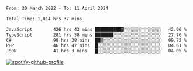 <!--START_SECTION:waka-->

```txt
From: 20 March 2022 - To: 11 April 2024

Total Time: 1,014 hrs 37 mins

JavaScript        426 hrs 43 mins ██████████▓░░░░░░░░░░░░░░   42.06 %
TypeScript        281 hrs 38 mins ███████░░░░░░░░░░░░░░░░░░   27.76 %
C#                98 hrs 38 mins  ██▒░░░░░░░░░░░░░░░░░░░░░░   09.72 %
PHP               46 hrs 47 mins  █░░░░░░░░░░░░░░░░░░░░░░░░   04.61 %
JSON              41 hrs 3 mins   █░░░░░░░░░░░░░░░░░░░░░░░░   04.05 %
```

<!--END_SECTION:waka-->
[![spotify-github-profile](https://spotify-github-profile.vercel.app/api/view?uid=c00zprrvy9xiloa9qnco3hmng&cover_image=true&theme=novatorem&show_offline=false&background_color=121212&bar_color=53b14f&bar_color_cover=false)](https://spotify-github-profile.vercel.app/api/view?uid=c00zprrvy9xiloa9qnco3hmng&redirect=true)



